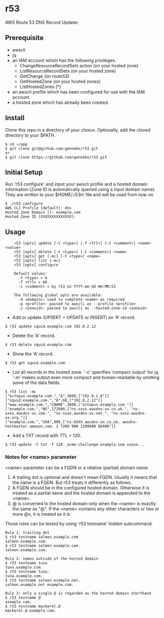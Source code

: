 # r53
AWS Route 53 DNS Record Updater

## Prerequisite
* awscli
* jq
* an IAM account which has the following privileges.
  + ChangeResourceRecordSets action (on your hosted zone)
  + ListResourceRecordSets (on your hosted zone)
  + GetChange (on route53)
  + GetHostedZone (on your hosted zones)
  + ListHostedZones (\*)
* an awscli profile which has been configured for use with the IAM account.
* a hosted zone which has already been created.

## Install
Clone this repo in a directory of your choice. Optionally, add the cloned directory to your $PATH.
```
$ cd ~/app
$ git clone git@github.com:genneko/r53.git
or
$ git clone https://github.com/genneko/r53.git
```

## Initial Setup
Run 'r53 configure' and input your awscli profile and a hosted domain information (Zone ID is automatically queried using a input domain name). They are written to your $HOME/.r53rc file and will be used from now on.
```
$ ./r53 configure
AWS CLI Profile [default]: dns
Hosted Zone Domain []: example.com
Hosted Zone ID [XXXXXXXXXXXXXX]:
```

## Usage
```
    r53 [opts] update [-t <type>] [-T <ttl>] [-C <comment>] <name> <value>
    r53 [opts] delete [-t <type>] [-C <comment>] <name>
    r53 [opts] get [-mc] [-t <type>] <name>
    r53 [opts] list [-mc]
    r53 [opts] configure

    Default values:
      -t <type> = A
      -T <ttl> = 60
      -c <comment> = by r53 on YYYY-mm-dd HH:MM:SS

    The following global opts are available:
      -d <domain>: used to complete <name> as required
      -p <profile>: passed to awscli as --profile <profile>
      -z <zoneid>: passed to awscli as --hosted-zone-id <zoneid>
```

* Add or update (UPSERT = UPDATE or INSERT) an 'A' record.
```
$ r53 update squid.example.com 192.0.2.12
```

* Delete the 'A' record.
```
$ r53 delete squid.example.com
```

* Show the 'A' record.
```
$ r53 get squid.example.com
```

* List all records in the hosted zone. '-c' specifies 'compact output' for jq. '-m' makes output even more compact and human-readable by omitting some of the data fields.
```
$ r53 list -mc
["octopus.example.com.","A",3600,["192.0.2.8"]]
["squid.example.com.","A",60,["192.0.2.12"]]
["www.example.com.","CNAME",3600,["octopus.example.com."]]
["example.com.","NS",172800,["ns-xxxx.awsdns-xx.co.uk.", "ns-xxxx.awsdns-xx.com.", "ns-xxxx.awsdns-xx.net.", "ns-xxxx.awsdns-xx.org."]]
["example.com.","SOA",900,["ns-XXXX.awsdns-xx.co.uk. awsdns-hostmaster.amazon.com. 1 7200 900 1209600 86400"]]
```

* Add a TXT record with TTL = 120.
```
$ r53 update -t txt -T 120 _acme-challenge.example.com xxxxx...
```

### Notes for &lt;name&gt; parameter
&lt;name&gt; parameter can be a FQDN or a relative (partial) domain name.

1. A trailing dot is optional and doesn't mean FQDN. Usually it means that the name is a FQDN. But r53 treats it differently as follows.
2. A FQDN should be in the configured hosted domain. Otherwise it is treated as a partial name and the hosted domain is appended to the &lt;name&gt;.
3. @ is converted to the hosted domain only when the &lt;name&gt; is exactly the same as "@". If the &lt;name&gt; contains any other characters or two or more @s, it is treated as it is.

Those rules can be tested by using 'r53 testname' hidden subcommand.
```
Rule 1: trailing dot 
$ r53 testname salmon.example.com
salmon.example.com.
$ r53 testname salmon.example.com.
salmon.example.com.

Rule 2: names outside of the hosted domain
$ r53 testname tuna
tuna.example.com.
$ r53 testname tuna.
tuna.example.com.
$ r53 testname salmon.example.net.
salmon.example.net.example.com.

Rule 3: only a single @ is regarded as the hosted domain shorthand
$ r53 testname @
example.com.
$ r53 testname mackerel.@
mackerel.@.example.com.
```
